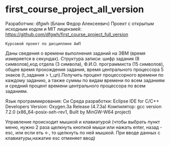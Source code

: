 # first_course_project_all_version

Разработчик: dfgwh (Бланк Федор Алексеевич)
Проект с открытым исходным кодом и MIT лицензией:
	https://github.com/dfgwh/first_course_project_full_version
	
	Курсовой проект по дисциплине АиП
Даны сведения о времени выполнения заданий на ЭВМ (время измеряется в 
секундах). Структура записи: шифр задания (8 символов),код отдела (3 символа),
Ф.И.О. программиста (15 символов), общее время прохождения задания, время 
центрального процессора 5 знаков (t_задания > t_цп).Получить процент
процессорного времени по каждому заданию, а также суммы по видам времени по
всем заданиям и средний процент времени центрального процессора по всем 
заданиям.

   Язык программирования: Си
   Среда разработки: Eclipse IDE for C/C++ Developers 
	Version: Oxygen.3a Release (4.7.3a) 
   Компилятор: 
	gcc version 7.2.0 (x86_64-posix-seh-rev1, Built by MinGW-W64 project)

   Управление происходит мышкой и клавиатурой (чтобы выбрать пункт меню, нужно
2 раза щелкнуть кнопкой мыши или нажать enter, назад - esc, или если еть <-, то
щелкнуть по ней мышкой. При вводе данных с клавиатуры,нажатие esc отменяет ввод)
